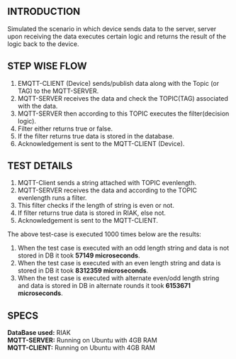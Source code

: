 ## INTRODUCTION
Simulated the scenario in which device sends data to the server, server upon receiving the data executes certain logic and returns the result of the logic back to the device.  

## STEP WISE FLOW
1. EMQTT-CLIENT (Device) sends/publish data along with the Topic (or TAG) to the MQTT-SERVER.  
2. MQTT-SERVER receives the data and check the TOPIC(TAG) associated with the data.  
3. MQTT-SERVER then according to this TOPIC executes the filter(decision logic).  
4. Filter either returns true or false.  
5. If the filter returns true data is stored in the database.  
6. Acknowledgement is sent to the MQTT-CLIENT (Device).  

## TEST DETAILS  
1. MQTT-Client sends a string attached with TOPIC evenlength.  
2. MQTT-SERVER receives the data and according to the TOPIC evenlength runs a filter.  
3. This filter checks if the length of string is even or not.  
4. If filter returns true data is stored in RIAK, else not.  
6. Acknowledgement is sent to the MQTT-CLIENT.  

The above test-case is executed 1000 times below are the results:  
1. When the test case is executed with an odd length string and data is not stored in DB it took __57149 microseconds__.  
2. When the test case is executed with an even length string and data is stored in DB it took __8312359 microseconds__.  
3. When the test case is executed with alternate even/odd length string and data is stored in DB in alternate rounds it took __6153671 microseconds__.  

## SPECS
__DataBase used:__ RIAK  
__MQTT-SERVER:__ Running on Ubuntu with 4GB RAM  
__MQTT-CLIENT:__ Running on Ubuntu with 4GB RAM  